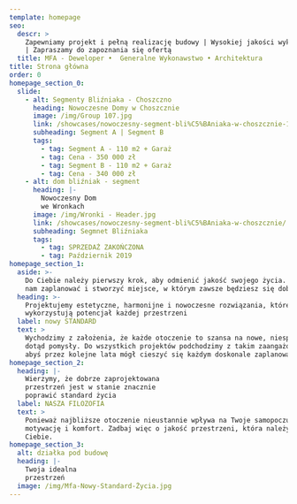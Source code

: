 ```yaml
---
template: homepage
seo:
  descr: >
    Zapewniamy projekt i pełną realizację budowy | Wysokiej jakości wykonawstwo
    | Zapraszamy do zapoznania się ofertą
  title: MFA - Deweloper •  Generalne Wykonawstwo • Architektura
title: Strona główna
order: 0
homepage_section_0:
  slide:
    - alt: Segmenty Bliźniaka - Choszczno
      heading: Nowoczesne Domy w Choszcznie
      image: /img/Group 107.jpg
      link: /showcases/nowoczesny-segment-bli%C5%BAniaka-w-choszcznie-1/
      subheading: Segment A | Segment B
      tags:
        - tag: Segment A - 110 m2 + Garaż
        - tag: Cena - 350 000 zł
        - tag: Segment B - 110 m2 + Garaż
        - tag: Cena - 340 000 zł
    - alt: dom bliźniak - segment
      heading: |-
        Nowoczesny Dom
        we Wronkach
      image: /img/Wronki - Header.jpg
      link: /showcases/nowoczesny-segment-bli%C5%BAniaka-w-choszcznie/
      subheading: Segmnet Bliźniaka
      tags:
        - tag: SPRZEDAŻ ZAKOŃCZONA
        - tag: Październik 2019
homepage_section_1:
  aside: >-
    Do Ciebie należy pierwszy krok, aby odmienić jakość swojego życia. Pozwól
    nam zaplanować i stworzyć miejsce, w którym zawsze będziesz się dobrze czuł.
  heading: >-
    Projektujemy estetyczne, harmonijne i nowoczesne rozwiązania, które w pełni
    wykorzystują potencjał każdej przestrzeni
  label: nowy STANDARD
  text: >
    Wychodzimy z założenia, że każde otoczenie to szansa na nowe, niespotykane
    dotąd pomysły. Do wszystkich projektów podchodzimy z takim zaangażowaniem,
    abyś przez kolejne lata mógł cieszyć się każdym doskonale zaplanowanym m2.
homepage_section_2:
  heading: |-
    Wierzymy, że dobrze zaprojektowana
    przestrzeń jest w stanie znacznie
    poprawić standard życia
  label: NASZA FILOZOFIA
  text: >
    Ponieważ najbliższe otoczenie nieustannie wpływa na Twoje samopoczucie,
    motywację i komfort. Zadbaj więc o jakość przestrzeni, która należy do
    Ciebie.
homepage_section_3:
  alt: działka pod budowę
  heading: |-
    Twoja idealna
    przestrzeń
  image: /img/Mfa-Nowy-Standard-Życia.jpg
---
```


